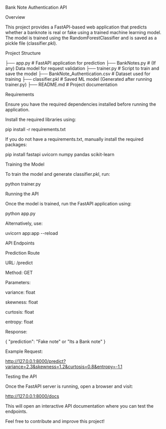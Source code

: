 Bank Note Authentication API

Overview

This project provides a FastAPI-based web application that predicts whether a banknote is real or fake using a trained machine learning model. The model is trained using the RandomForestClassifier and is saved as a pickle file (classifier.pkl).

Project Structure

├── app.py                # FastAPI application for prediction
├── BankNotes.py          # (If any) Data model for request validation
├── trainer.py            # Script to train and save the model
├── BankNote_Authentication.csv  # Dataset used for training
├── classifier.pkl        # Saved ML model (Generated after running trainer.py)
├── README.md             # Project documentation

Requirements

Ensure you have the required dependencies installed before running the application.

Install the required libraries using:

pip install -r requirements.txt

If you do not have a requirements.txt, manually install the required packages:

pip install fastapi uvicorn numpy pandas scikit-learn

Training the Model

To train the model and generate classifier.pkl, run:

python trainer.py

Running the API

Once the model is trained, run the FastAPI application using:

python app.py

Alternatively, use:

uvicorn app:app --reload

API Endpoints

Prediction Route

URL: /predict

Method: GET

Parameters:

variance: float

skewness: float

curtosis: float

entropy: float

Response:

{
  "prediction": "Fake note" or "Its a Bank note"
}

Example Request:

http://127.0.0.1:8000/predict?variance=2.3&skewness=1.2&curtosis=0.8&entropy=-1.1

Testing the API

Once the FastAPI server is running, open a browser and visit:

http://127.0.0.1:8000/docs

This will open an interactive API documentation where you can test the endpoints.



Feel free to contribute and improve this project!

